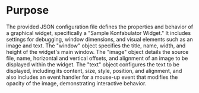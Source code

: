 # Purpose
The provided JSON configuration file defines the properties and behavior of a graphical widget, specifically a "Sample Konfabulator Widget." It includes settings for debugging, window dimensions, and visual elements such as an image and text. The "window" object specifies the title, name, width, and height of the widget's main window. The "image" object details the source file, name, horizontal and vertical offsets, and alignment of an image to be displayed within the widget. The "text" object configures the text to be displayed, including its content, size, style, position, and alignment, and also includes an event handler for a mouse-up event that modifies the opacity of the image, demonstrating interactive behavior.
